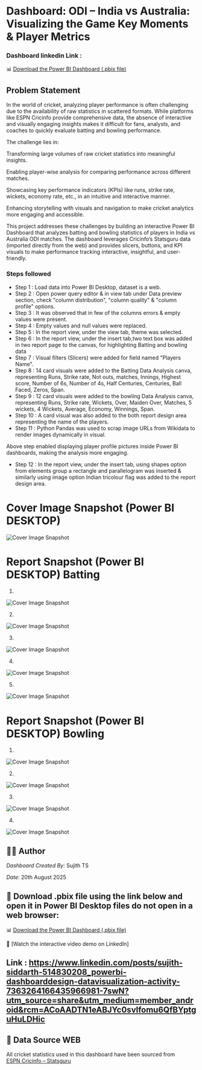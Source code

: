 
# Dashboard: ODI – India vs Australia: Visualizing the Game Key Moments & Player Metrics
    

### Dashboard linkedin Link : 
📊 [Download the Power BI Dashboard (.pbix file)](https://github.com/Sujith-TS/Power-Bi-dashboard-/raw/main/assets/README-images/cricket.pbix)


## Problem Statement

In the world of cricket, analyzing player performance is often challenging due to the availability of raw statistics in scattered formats. While platforms like ESPN Cricinfo provide comprehensive data, the absence of interactive and visually engaging insights makes it difficult for fans, analysts, and coaches to quickly evaluate batting and bowling performance.

The challenge lies in:

Transforming large volumes of raw cricket statistics into meaningful insights.

Enabling player-wise analysis for comparing performance across different matches.

Showcasing key performance indicators (KPIs) like runs, strike rate, wickets, economy rate, etc., in an intuitive and interactive manner.

Enhancing storytelling with visuals and navigation to make cricket analytics more engaging and accessible.


This project addresses these challenges by building an interactive Power BI Dashboard that analyzes batting and bowling statistics of players in India vs Australia ODI matches. The dashboard leverages Cricinfo’s Statsguru data (imported directly from the web) and provides slicers, buttons, and KPI visuals to make performance tracking interactive, insightful, and user-friendly.


### Steps followed 

- Step 1 : Load data into Power BI Desktop, dataset is a web.
- Step 2 : Open power query editor & in view tab under Data preview section, check "column distribution", "column quality" & "column profile" options.
- Step 3 : It was observed that in few of the columns errors & empty values were present.
- Step 4 : Empty values and null values were replaced.
- Step 5 : In the report view, under the view tab, theme was selected.
- Step 6 : In the report view, under the insert tab,two text box was added in two report page to the canvas, for highlighting Batting and bowling data 
- Step 7 : Visual filters (Slicers) were added for  field named "Players Name".
- Step 8 : 14 card visuals were added to the Batting Data Analysis canva, representing Runs, Strike rate, Not outs, matches, Innings, Highest score, Number of 6s, Number of 4s, Half Centuries, Centuries, Ball Faced, Zeros, Span. 
- Step 9 : 12 card visuals were added to the bowling Data Analysis canva, representing Runs, Strike rate, Wickets, Over, Maiden Over, Matches, 5 wickets, 4 Wickets, Average, Economy, Winnings, Span.
- Step 10 : A card visual was also added to the both report design area representing the name of the players.
- Step 11 : Python Pandas was used to scrap image URLs from Wikidata to render images dynamically in visual.
  
Above step enabled displaying player profile pictures inside Power BI dashboards, making the analysis more engaging.

- Step 12 : In the report view, under the insert tab, using shapes option from elements group a rectangle and parallelogram was inserted & similarly using image option Indian tricolour flag was added to the report design area.

 # Cover Image Snapshot (Power BI DESKTOP)

![Cover Image Snapshot](https://github.com/Sujith-TS/Power-Bi-dashboard-/raw/main/assets/README-images/Screenshot_2025-08-21_000304.png)

# Report Snapshot (Power BI DESKTOP) Batting
1.
![Cover Image Snapshot](https://github.com/Sujith-TS/Power-Bi-dashboard-/raw/main/assets/README-images/Batting_2025-08-21_004752.png)


2.

![Cover Image Snapshot](https://github.com/Sujith-TS/Power-Bi-dashboard-/raw/main/assets/README-images/Dhoni_Batting_2025-08-21_004945.png)

3.

![Cover Image Snapshot](https://github.com/Sujith-TS/Power-Bi-dashboard-/raw/main/assets/README-images/Harbajan_batting_2025-08-21_004857.png)

4.

![Cover Image Snapshot](https://github.com/Sujith-TS/Power-Bi-dashboard-/raw/main/assets/README-images/Virat_Batting_2025-08-21_004819.png)

5.

![Cover Image Snapshot](https://github.com/Sujith-TS/Power-Bi-dashboard-/raw/main/assets/README-images/Kedar_batting_2025-08-21_004921.png)


# Report Snapshot (Power BI DESKTOP) Bowling

1.

![Cover Image Snapshot](https://github.com/Sujith-TS/Power-Bi-dashboard-/raw/main/assets/README-images/jaspir_2025-08-21_005037.png)

2.

![Cover Image Snapshot](https://github.com/Sujith-TS/Power-Bi-dashboard-/raw/main/assets/README-images/Anil_2025-08-21_005117.png)

3.

![Cover Image Snapshot](https://github.com/Sujith-TS/Power-Bi-dashboard-/raw/main/assets/README-images/jadeja_2025-08-21_005133.png)

4.

![Cover Image Snapshot](https://github.com/Sujith-TS/Power-Bi-dashboard-/raw/main/assets/README-images/Akshar_2025-08-21_005101.png)


## 👨‍💻 Author
*Dashboard Created By:* Sujith TS 

*Date:* 20th August 2025

## 📂 Download .pbix file using the link below and open it in Power BI Desktop files do not open in a web browser:
📊 [Download the Power BI Dashboard (.pbix file)](https://github.com/Sujith-TS/Power-Bi-dashboard-/raw/main/assets/README-images/cricket.pbix)


🎥 [Watch the interactive video demo on LinkedIn] 
## Link : https://www.linkedin.com/posts/sujith-siddarth-514830208_powerbi-dashboarddesign-datavisualization-activity-7363264166435966981-7swN?utm_source=share&utm_medium=member_android&rcm=ACoAADTN1eABJYc0svIfomu6QfBYptguHuLDHic

## 📌 Data Source WEB
All cricket statistics used in this dashboard have been sourced from  
[ESPN Cricinfo – Statsguru](https://stats.espncricinfo.com/)

